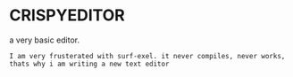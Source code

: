 # CRISPYEDITOR

a very basic editor.

```I am very frusterated with surf-exel. it never compiles, never works, thats why i am writing a new text editor```